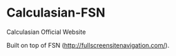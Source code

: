 Calculasian-FSN
===============

Calculasian Official Website

Built on top of FSN (http://fullscreensitenavigation.com/).
